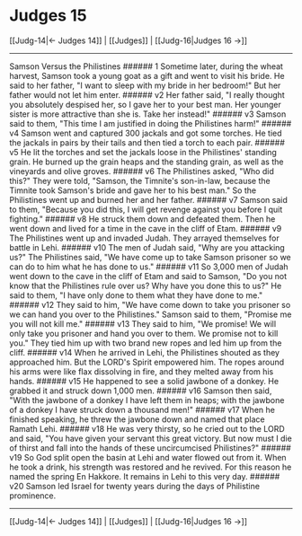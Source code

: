 # Judges 15

[[Judg-14|← Judges 14]] | [[Judges]] | [[Judg-16|Judges 16 →]]
***

Samson Versus the Philistines ###### 1 Sometime later, during the wheat harvest, Samson took a young goat as a gift and went to visit his bride. He said to her father, "I want to sleep with my bride in her bedroom!" But her father would not let him enter. ###### v2 Her father said, "I really thought you absolutely despised her, so I gave her to your best man. Her younger sister is more attractive than she is. Take her instead!" ###### v3 Samson said to them, "This time I am justified in doing the Philistines harm!" ###### v4 Samson went and captured 300 jackals and got some torches. He tied the jackals in pairs by their tails and then tied a torch to each pair. ###### v5 He lit the torches and set the jackals loose in the Philistines' standing grain. He burned up the grain heaps and the standing grain, as well as the vineyards and olive groves. ###### v6 The Philistines asked, "Who did this?" They were told, "Samson, the Timnite's son-in-law, because the Timnite took Samson's bride and gave her to his best man." So the Philistines went up and burned her and her father. ###### v7 Samson said to them, "Because you did this, I will get revenge against you before I quit fighting." ###### v8 He struck them down and defeated them. Then he went down and lived for a time in the cave in the cliff of Etam. ###### v9 The Philistines went up and invaded Judah. They arrayed themselves for battle in Lehi. ###### v10 The men of Judah said, "Why are you attacking us?" The Philistines said, "We have come up to take Samson prisoner so we can do to him what he has done to us." ###### v11 So 3,000 men of Judah went down to the cave in the cliff of Etam and said to Samson, "Do you not know that the Philistines rule over us? Why have you done this to us?" He said to them, "I have only done to them what they have done to me." ###### v12 They said to him, "We have come down to take you prisoner so we can hand you over to the Philistines." Samson said to them, "Promise me you will not kill me." ###### v13 They said to him, "We promise! We will only take you prisoner and hand you over to them. We promise not to kill you." They tied him up with two brand new ropes and led him up from the cliff. ###### v14 When he arrived in Lehi, the Philistines shouted as they approached him. But the LORD's Spirit empowered him. The ropes around his arms were like flax dissolving in fire, and they melted away from his hands. ###### v15 He happened to see a solid jawbone of a donkey. He grabbed it and struck down 1,000 men. ###### v16 Samson then said, "With the jawbone of a donkey I have left them in heaps; with the jawbone of a donkey I have struck down a thousand men!" ###### v17 When he finished speaking, he threw the jawbone down and named that place Ramath Lehi. ###### v18 He was very thirsty, so he cried out to the LORD and said, "You have given your servant this great victory. But now must I die of thirst and fall into the hands of these uncircumcised Philistines?" ###### v19 So God split open the basin at Lehi and water flowed out from it. When he took a drink, his strength was restored and he revived. For this reason he named the spring En Hakkore. It remains in Lehi to this very day. ###### v20 Samson led Israel for twenty years during the days of Philistine prominence.

***
[[Judg-14|← Judges 14]] | [[Judges]] | [[Judg-16|Judges 16 →]]
